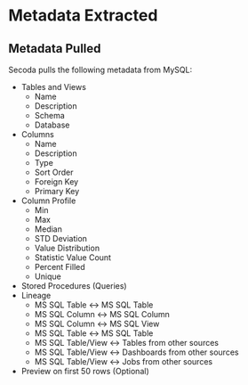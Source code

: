# Metadata Extracted

## Metadata Pulled

Secoda pulls the following metadata from MySQL:

* Tables and Views
  * Name
  * Description
  * Schema
  * Database
* Columns
  * Name
  * Description
  * Type
  * Sort Order
  * Foreign Key
  * Primary Key
* Column Profile
  * Min
  * Max
  * Median
  * STD Deviation
  * Value Distribution
  * Statistic Value Count
  * Percent Filled&#x20;
  * Unique
* Stored Procedures (Queries)
* Lineage
  * MS SQL Table <-> MS SQL Table
  * MS SQL Column <-> MS SQL Column
  * MS SQL Column <-> MS SQL View
  * MS SQL Table <-> MS SQL Table
  * MS SQL Table/View <-> Tables from other sources
  * MS SQL Table/View <-> Dashboards from other sources
  * MS SQL Table/View <-> Jobs from other sources
* Preview on first 50 rows (Optional)
